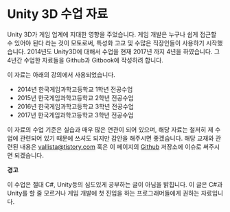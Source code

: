 # Unity 3D 수업 자료

Unity 3D가 게임 업계에 지대한 영향을 주었습니다. 게임 개발은 누구나 쉽게 접근할 수 있어야 된다 라는 것이 모토로써, 특성화 고교 및 수많은 직장인들이 사용하기 시작했습니다.
2014년도 Unity3D에 대해서 수업을 현재 2017년 까지 4년을 하였습니다. 그 4년간 수업한 자료들을 Github과 Gitbook에 작성하려 합니다.

이 자료는 아래의 강의에서 사용되었습니다.
- 2014년 한국게임과학고등학교 1학년 전공수업
- 2015년 한국게임과학고등학교 2학년 전공수업
- 2016년 한국게임과학고등학교 3학년 전공수업
- 2017년 한국게임과학고등학교 3학년 전공수업

이 자료의 수업 기준은 실습과 매우 많은 연관이 되어 있으며, 해당 자료는 철저히 제 수업에 관련되어 있기 때문에 쓰셔도 되지만 감안을 해주시면 좋겠습니다.
해당 교재와 관련된 내용은 vallista@tistory.com 혹은 이 페이지의 [Github](https://github.com/Vallista/unity-3d-teaching-material) 저장소에 이슈로 써주시면 되겠습니다.

**경고**

이 수업은 절대 C#, Unity등의 심도있게 공부하는 글이 아님을 밝힙니다. 이 글은 C#과 Unity를 할 줄 모르거나 게임 개발에 첫 진입을 하는 프로그래머들에게 권하는 자료입니다. 
